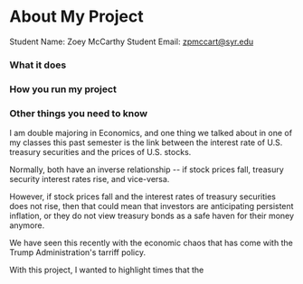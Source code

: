 # About My Project

Student Name:  Zoey McCarthy
Student Email:  zpmccart@syr.edu

### What it does


### How you run my project


### Other things you need to know

I am double majoring in Economics, and one thing we talked about in one of my classes this past semester is the link between the interest rate of U.S. treasury securities and the prices of U.S. stocks.

 Normally, both have an inverse relationship -- if stock prices fall, treasury security interest rates rise, and vice-versa. 
 
 However, if stock prices fall and the interest rates of treasury securities does not rise, then that could mean that investors are anticipating persistent inflation, or they do not view treasury bonds as a safe haven for their money anymore. 
 
 We have seen this recently with the economic chaos that has come with the Trump Administration's tarriff policy.

 With this project, I wanted to highlight times that the 
